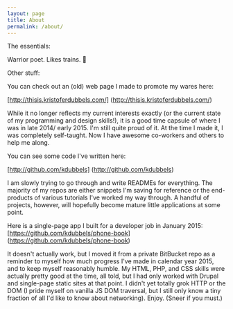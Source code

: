 ```yaml
---
layout: page
title: About
permalink: /about/
---
```


The essentials:  

Warrior poet. Likes trains. :train: 

Other stuff:  

You can check out an (old) web page I made to promote my wares here:  

[http://thisis.kristoferdubbels.com/] (http://thisis.kristoferdubbels.com/)

While it no longer reflects my current interests exactly (or the current state of my programming and design skills!), it is a good time capsule of where I was in late 2014/ early 2015. I'm still quite proud of it. At the time I made it, I was completely self-taught. Now I have awesome co-workers and others to help me along.

You can see some code I've written here:

[http://github.com/kdubbels] (http://github.com/kdubbels)

I am slowly trying to go through and write READMEs for everything. The majority of my repos are either snippets I'm saving for reference or the end-products of various tutorials I've worked my way through. A handful of projects, however, will hopefully become mature little applications at some point.

Here is a single-page app I built for a developer job in January 2015: [https://github.com/kdubbels/phone-book] (https://github.com/kdubbels/phone-book)

It doesn't actually work, but I moved it from a private BitBucket repo as a reminder to myself how much progress I've made in calendar year 2015, and to keep myself reasonably humble. My HTML, PHP, and CSS skills were actually pretty good at the time, all told, but I had only worked with Drupal and single-page static sites at that point. I didn't yet totally grok HTTP or the DOM (I pride myself on vanilla JS DOM traversal, but I still only know a tiny fraction of all I'd like to know about networking). Enjoy. (Sneer if you must.)